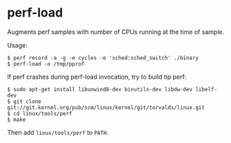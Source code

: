 # perf-load

Augments perf samples with number of CPUs running at the time of sample.

Usage:
```
$ perf record -a -g -e cycles -e 'sched:sched_switch' ./binary
$ perf-load -o /tmp/pprof
```

If perf crashes during perf-load invocation, try to build tip perf: 
```
$ sudo apt-get install libunwind8-dev binutils-dev libdw-dev libelf-dev
$ git clone git://git.kernel.org/pub/scm/linux/kernel/git/torvalds/linux.git
$ cd linux/tools/perf
$ make
```
Then add `linux/tools/perf` to `PATH`.

